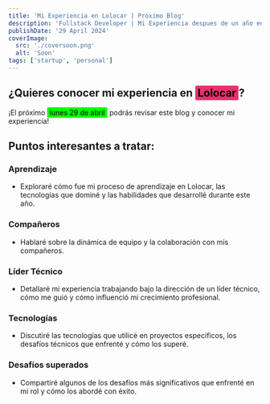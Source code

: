 ```yaml
---
title: 'Mi Experiencia en Lolocar | Proximo Blog'
description: 'Fullstack Developer | Mi Experiencia despues de un año en lolocar'
publishDate: '29 April 2024'
coverImage:
  src: './coversoon.png'
  alt: 'Soon'
tags: ['startup', 'personal']
---
```



## ¿Quieres conocer mi experiencia en <span style="background-color: #E8316E; padding: 2px 5px; border-radius: 3px; color:black;">Lolocar</span>?

¡El próximo <span style="background-color: #00FF00; padding: 2px 5px; border-radius: 3px; color:black;">lunes 29 de abril</span> podrás revisar este blog y conocer mi experiencia!

## Puntos interesantes a tratar:

### Aprendizaje
- Exploraré cómo fue mi proceso de aprendizaje en Lolocar, las tecnologías que dominé y las habilidades que desarrollé durante este año.
### Compañeros
- Hablaré sobre la dinámica de equipo y la colaboración con mis compañeros.
### Líder Técnico
- Detallaré mi experiencia trabajando bajo la dirección de un líder técnico, cómo me guió y cómo influenció mi crecimiento profesional.
### Tecnologías
- Discutiré las tecnologías que utilicé en proyectos específicos, los desafíos técnicos que enfrenté y cómo los superé.
### Desafíos superados
- Compartiré algunos de los desafíos más significativos que enfrenté en mi rol y cómo los abordé con éxito.

